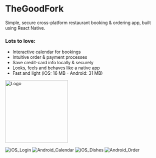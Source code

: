 #  TheGoodFork
Simple, secure cross-platform restaurant booking & ordering app, built using React Native.

### Lots to love:
- Interactive calendar for bookings
- Intuitive order & payment processes
- Save credit-card info locally & securely
- Looks, feels and behaves like a native app
- Fast and light (iOS: 16 MB - Android: 31 MB)


<img src="https://user-images.githubusercontent.com/27915933/120991742-35f72f80-c782-11eb-8f81-d0fa243376f7.png" alt="Logo" width="200px">


![iOS_Login](https://user-images.githubusercontent.com/27915933/121081366-ee51c180-c7dc-11eb-9ebb-38b7616bd51c.png)
![Android_Calendar](https://user-images.githubusercontent.com/27915933/121081514-1d683300-c7dd-11eb-97e7-0416fdf7dffd.png)
![iOS_Dishes](https://user-images.githubusercontent.com/27915933/121081599-3670e400-c7dd-11eb-85a2-337fa5c8683f.png)
![Android_Order](https://user-images.githubusercontent.com/27915933/121081625-3f61b580-c7dd-11eb-962f-4e0eb4f08c04.png)